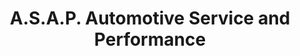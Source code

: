 ---
title: "A.S.A.P. Automotive Service and Performance"
url: /grand-junction/a-s-a-p-automotive-service-and-performance/
shop: car repair
---